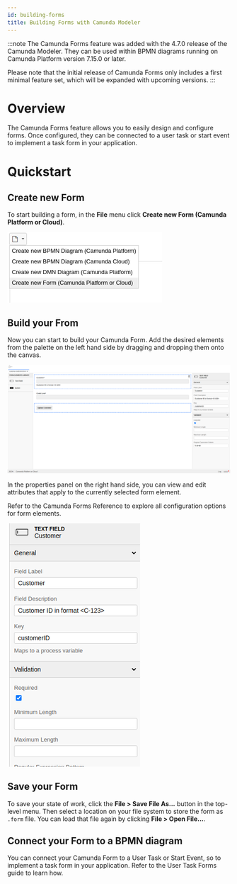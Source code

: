 ```yaml
---
id: building-forms
title: Building Forms with Camunda Modeler
---
```


:::note
The Camunda Forms feature was added with the 4.7.0 release of the Camunda Modeler. They can be used within BPMN diagrams running on Camunda Platform version 7.15.0 or later.

Please note that the initial release of Camunda Forms only includes a first minimal feature set, which will be expanded with upcoming versions.
:::

# Overview

The Camunda Forms feature allows you to easily design and configure forms. Once configured, they can be connected to a user task or start event to implement a task form in your application.

# Quickstart

## Create new Form

To start building a form, in the **File** menu click **Create new Form (Camunda Platform or Cloud)**.

![create new Camunda form file](./img/create-form.png)

## Build your From

Now you can start to build your Camunda Form. Add the desired elements from the palette on the left hand side by dragging and dropping them onto the canvas.

![build form](./img/build-form.png)

In the properties panel on the right hand side, you can view and edit attributes that apply to the currently selected form element. 

Refer to the Camunda Forms Reference to explore all configuration options for form elements.

[//]:# (Should we link to the reference above or migrate this file over?)

![Camunda Form Properties Panel](./img/form-properties-panel.png)

## Save your Form

To save your state of work, click the **File > Save File As...** button in the top-level menu. Then select a location on your file system to store the form as `.form` file. You can load that file again by clicking **File > Open File...**.

## Connect your Form to a BPMN diagram

You can connect your Camunda Form to a User Task or Start Event, so to implement a task form in your application. Refer to the User Task Forms guide to learn how.

[//]:# (Should we link to the reference above or migrate this file over?)